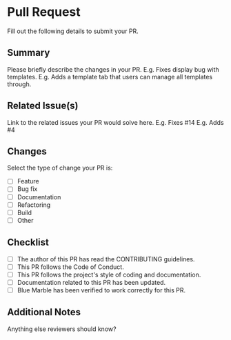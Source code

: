 # Pull Request
Fill out the following details to submit your PR.

## Summary
Please briefly describe the changes in your PR.
E.g. Fixes display bug with templates.
E.g. Adds a template tab that users can manage all templates through.

## Related Issue(s)
Link to the related issues your PR would solve here.
E.g. Fixes #14
E.g. Adds #4

## Changes
Select the type of change your PR is:
- [ ] Feature
- [ ] Bug fix
- [ ] Documentation
- [ ] Refactoring
- [ ] Build
- [ ] Other

## Checklist
- [ ] The author of this PR has read the CONTRIBUTING guidelines.
- [ ] This PR follows the Code of Conduct.
- [ ] This PR follows the project's style of coding and documentation.
- [ ] Documentation related to this PR has been updated.
- [ ] Blue Marble has been verified to work correctly for this PR.

## Additional Notes
Anything else reviewers should know?
